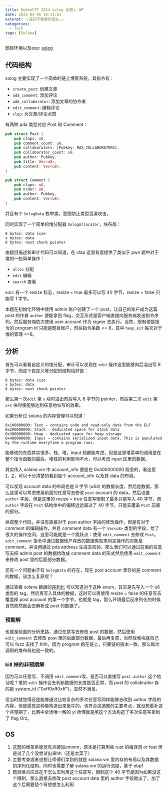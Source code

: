 ```yaml
---
title: DubheCTF 2024 solog 出题人 WP
date: 2022-04-05 16:11:53
excerpt: 一道四不像题的诞生。。。
categories:
  - Tech
tags: [Solana]
---
```


题目环境以及exp: [solog](https://github.com/silentEAG/DubheCTF2024-solog)

## 代码结构

solog 主要实现了一个简单的链上博客系统，其指令有：

- `create_post`: 创建文章
- `add_comment`: 添加评论
- `add_collaborator`: 添加文章的协作者
- `edit_comment`: 编辑评论
- `clap`: 为文章/评论点赞

有两种 pda 类型对应 Post 和 Comment：

```rust
pub struct Post {
    pub claps: u8,
    pub comment_count: u8,
    pub collaborators: [Pubkey; MAX_COLLABORATORS],
    pub collaborator_count: u8,
    pub author: Pubkey,
    pub title: Vec<u8>,
    pub content: Vec<u8>,
}

pub struct Comment {
    pub claps: u8,
    pub order: u8,
    pub author: Pubkey,
    pub content: Vec<u8>,
}
```

并且有个 `SologData` 枚举类，意图防止类型混淆攻击。

同时实现了一个简单的堆分配器 `SologAllocator`，块布局：

```
8 bytes: data size
x bytes: data
8 bytes: next chunk pointer
```

由题目描述和审计代码可以知道，在 clap 这里有意提供了类似于 pwn 题中对于堆的一些简单操作：

- `alloc` 分配
- `edit` 编辑
- `search` 查看

`edit` 有一个 resize 标志，resize = true 最多可以写 40 字节，resize = false 只能写 1 字节。

本题在初始化环境中使用 admin 账户创建了一个 post，让自己的账户成为这篇 post 的作者 `author` 便能拿到 flag，交互形式是客户端直接向服务端发送指令序列，然后服务端依次使用 user account 作为 signer 去执行。当然，限制便是指令的 program id 只能是题目账户，然后指令条数 <= 8，其中 `heap_kit` 每次对于堆的管理 <=6。


## 分析

首先可以看看自定义的堆分配，审计可以发现在 `edit` 操作这里能够向后溢出写 8 字节，而这个自定义堆分配的结构恰好是：

```
8 bytes: data size
x bytes: data
8 bytes: next chunk pointer
```

那么第一次`edit` 第 `x` 块时溢出然后写入 8 字节的 pointer，然后第二次 `edit` 第 `x+1` 块时便能够达到任意地址写的效果。

如果分析过 solana 的内存管理可以知道：

```
0x100000000: Text — contains code and read-only data from the ELF
0x200000000: Stack - dedicated space for stack data
0x300000000: Heap - dedicated space for heap storage
0x400000000: Input — contains serialized input data. This is populated by the runtime everytime a program runs.
```

能够改的东西其实很多，栈，堆，input 段都能考虑，但是这里堆菜单的调用是在整个指令函数的最后，堆栈的利用影响不大，可以考虑 input 区里的数据。

其实传入 solana vm 中 account_info 便是在 0x400000000 段里的，看这里 [1](https://github.com/solana-labs/solana/blob/897adb271196ba75edd752e0d21696cee8610017/programs/bpf_loader/src/serialization.rs#L293)，[2](https://github.com/solana-labs/solana/blob/897adb271196ba75edd752e0d21696cee8610017/programs/bpf_loader/src/serialization.rs#L94)，可以十分清楚的看到每个 account_info 以及其 data 的布局。

可以发现 account data 的布局也是 8 字节 (u64) 的数据长度，然后是数据，那么这里可以考虑使用前面的任意写去修改 `post` account 的 data，然后设置 `author` 字段，但是这里的 resize = true 任意写限制了最多只能写入 40 字节，而 `author` 字段在 `Post` 结构体中的偏移远远超过了 40 字节，只能去覆盖 `Post` 前面的部分。

纵观整个代码，并没有直接对于 post author 字段的修改操作，但是有对于 comment 的编辑操作，并且 comment data 有一个 `Vec<u8>` 类型的字段，给了很大的操作空间，这里可能就是一个跳跃点：使用 `edit_comment` 去修改 `Post`。`edit_comment` 指令中通过数据账户存放的数据类型来判定操作的对象是 comment，并没用通过 pda address 生成去校验，那么我们可以通过前面的任意写去把 admin post 的数据给改成 comment data 的形式然后使用 `edit_comment` 来修改 post 里的后面部分数据。

还有一个问题由于有 `SologData` 的存在，现在 post account 里存的是 comment 的数据，该怎么复原呢？

通过查看 solana 数据的[序列化](https://borsh.io/) 可以知道对于这种 enum，其实是先写入一个 u8 类型的 tag，然后再写入具体的数据，这时可以再使用 resize = false 的任意写去覆盖掉 post account 的第一个字节，也就是 tag，那么环境最后反序列化的时候自然而然就会去解析成 post 的数据了。

### 预期解

也就是前面的分析思路，通过任意写去修改 post 的数据，然后使用 `edit_comment` 去修改 post 里的后面部分数据，最后再复原，当然找堆块就自己可以 fuzz 去找了 hhh，因为 program 跑在链上，只要链的版本一致，那么每次调用的堆布局也是一致的。

### kill 掉的非预期解

因为可以任意写，不调用 `edit_comment`改，是否可以直接写 `post.author` 这个地址呢？堆的 `edit` 操作会去判断数据的长度是否正常，而 post 的 collabraitor 存的是 system_id ("0xff0xff0xff")，显然不满足。

但当时就觉得还是能够通过比较复杂的多次任意写同样能够去改到 author 字段的内容，但是感觉这种能构造出来挺牛的，也符合这道题的主要考点，就没想着补这个非预期了，比赛中全场唯一解的 yl 师傅就是用这个方法构造了多次任意写拿到了 flag Orz。

## OS

1. 这题的堆菜单感觉有点硬加emmm，原本是打算用些 rust 的编译洞 or feat 但是试了几个没尝试出来hh（还是太菜了）
2. 主要考查或者说想让师傅们学到的就是 solana vm 里内存的布局以及其数据的序列化结构，同时也需要了解 solana vm 的运行流程，基于 ebpf
3. 题目难点应该在于怎么去利用这个任意写，限制这个 40 字节是因为如果没这个限制，那么直接去修改 post account data 里的 author 字段就出了，加了这个后需要绕个弯想想怎么利用